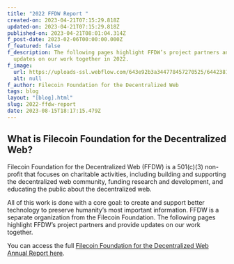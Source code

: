 ```yaml
---
title: "2022 FFDW Report "
created-on: 2023-04-21T07:15:29.818Z
updated-on: 2023-04-21T07:15:29.818Z
published-on: 2023-04-21T08:01:04.314Z
f_post-date: 2023-02-06T00:00:00.000Z
f_featured: false
f_description: The following pages highlight FFDW’s project partners and provide
  updates on our work together in 2022.
f_image:
  url: https://uploads-ssl.webflow.com/643e92b3a344778457270525/64423811e3c08f0a484e3bc4_0206-22-annual-report.png
  alt: null
f_author: Filecoin Foundation for the Decentralized Web
tags: blog
layout: "[blog].html"
slug: 2022-ffdw-report
date: 2023-08-15T18:17:15.479Z
---
```


What is Filecoin Foundation for the Decentralized Web?
------------------------------------------------------

Filecoin Foundation for the Decentralized Web (FFDW) is a 501(c)(3) non-profit that focuses on charitable activities, including building and supporting the decentralized web community, funding research and development, and educating the public about the decentralized web.

All of this work is done with a core goal: to create and support better technology to preserve humanity’s most important information. FFDW is a separate organization from the Filecoin Foundation. The following pages highlight FFDW’s project partners and provide updates on our work together.

You can access the full [Filecoin Foundation for the Decentralized Web Annual Report here](https://fil-foundation.on.fleek.co/hosting/FFDW-2022-Annual-Report.pdf).
